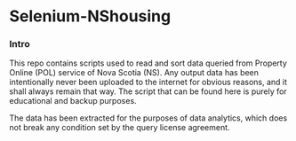 # Selenium-NShousing

### Intro ###

This repo contains scripts used to read and sort data queried from Property Online (POL) service of Nova Scotia (NS). Any output data has been intentionally never been uploaded to the internet for obvious reasons, and it shall always remain that way. The script that can be found here is purely for educational and backup purposes.

The data has been extracted for the purposes of data analytics, which does not break any condition set by the query license agreement.